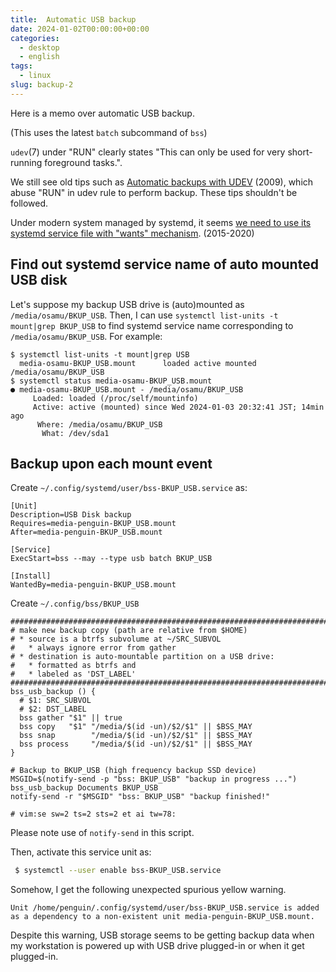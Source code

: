 ```yaml
---
title:  Automatic USB backup
date: 2024-01-02T00:00:00+00:00
categories:
  - desktop
  - english
tags:
  - linux
slug: backup-2
---
```


Here is a memo over automatic USB backup.

(This uses the latest `batch` subcommand of `bss`)

`udev`(7) under "RUN" clearly states "This can only be used for very
short-running foreground tasks.".

We still see old tips such as [Automatic backups with
UDEV](https://blog.deadlypenguin.com/2009/09/25/automatic-backups-with-udev/)
(2009), which abuse "RUN" in udev rule to perform backup.  These tips shouldn't
be followed.

Under modern system managed by systemd, it seems [we need to use its systemd
service file with "wants"
mechanism](https://askubuntu.com/questions/25071/how-to-run-a-script-when-a-specific-flash-drive-is-mounted/679600#679600).
(2015-2020)

## Find out systemd service name of auto mounted USB disk

Let's suppose my backup USB drive is (auto)mounted as
`/media/osamu/BKUP_USB`.  Then, I can use `systemctl list-units -t mount|grep
BKUP_USB` to find systemd service name corresponding to
`/media/osamu/BKUP_USB`.  For example:

```
$ systemctl list-units -t mount|grep USB
  media-osamu-BKUP_USB.mount      loaded active mounted /media/osamu/BKUP_USB
$ systemctl status media-osamu-BKUP_USB.mount
● media-osamu-BKUP_USB.mount - /media/osamu/BKUP_USB
     Loaded: loaded (/proc/self/mountinfo)
     Active: active (mounted) since Wed 2024-01-03 20:32:41 JST; 14min ago
      Where: /media/osamu/BKUP_USB
       What: /dev/sda1
```

## Backup upon each mount event 

Create `~/.config/systemd/user/bss-BKUP_USB.service` as:
```
[Unit]
Description=USB Disk backup
Requires=media-penguin-BKUP_USB.mount
After=media-penguin-BKUP_USB.mount

[Service]
ExecStart=bss --may --type usb batch BKUP_USB

[Install]
WantedBy=media-penguin-BKUP_USB.mount
```

Create `~/.config/bss/BKUP_USB`
```
########################################################################
# make new backup copy (path are relative from $HOME)
# * source is a btrfs subvolume at ~/SRC_SUBVOL
#   * always ignore error from gather
# * destination is auto-mountable partition on a USB drive:
#   * formatted as btrfs and
#   * labeled as 'DST_LABEL'
########################################################################
bss_usb_backup () {
  # $1: SRC_SUBVOL
  # $2: DST_LABEL
  bss gather "$1" || true
  bss copy   "$1" "/media/$(id -un)/$2/$1" || $BSS_MAY
  bss snap        "/media/$(id -un)/$2/$1" || $BSS_MAY
  bss process     "/media/$(id -un)/$2/$1" || $BSS_MAY
}

# Backup to BKUP_USB (high frequency backup SSD device)
MSGID=$(notify-send -p "bss: BKUP_USB" "backup in progress ...")
bss_usb_backup Documents BKUP_USB
notify-send -r "$MSGID" "bss: BKUP_USB" "backup finished!"

# vim:se sw=2 ts=2 sts=2 et ai tw=78:
```

Please note use of `notify-send` in this script.

Then, activate this service unit as:

```sh
 $ systemctl --user enable bss-BKUP_USB.service
```

Somehow, I get the following unexpected spurious yellow warning.

```
Unit /home/penguin/.config/systemd/user/bss-BKUP_USB.service is added as a dependency to a non-existent unit media-penguin-BKUP_USB.mount.
```

Despite this warning, USB storage seems to be getting backup data when my workstation is powered up with USB drive plugged-in or when it get plugged-in.


<!--
vim: set sw=2 sts=2 ai si et tw=79 ft=markdown:
-->
